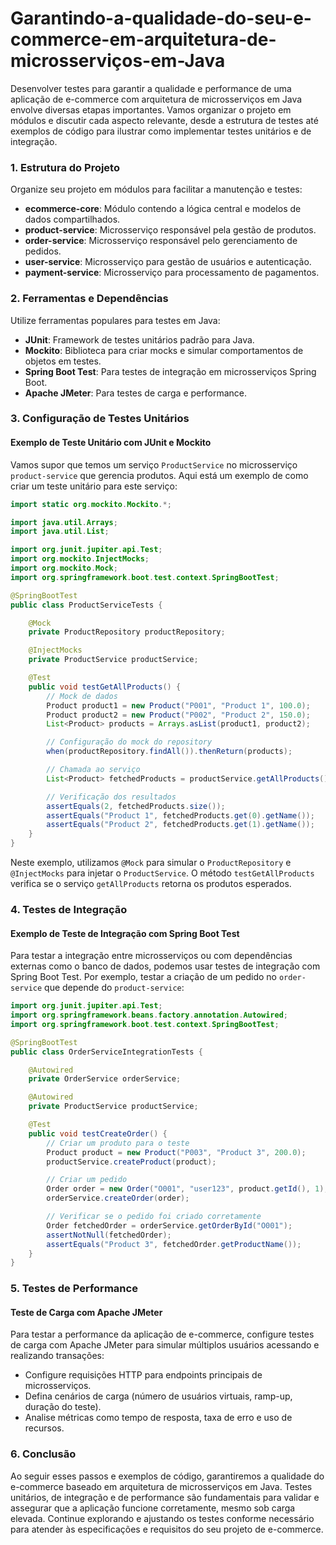 # Garantindo-a-qualidade-do-seu-e-commerce-em-arquitetura-de-microsserviços-em-Java

Desenvolver testes para garantir a qualidade e performance de uma aplicação de e-commerce com arquitetura de microsserviços em Java envolve diversas etapas importantes. Vamos organizar o projeto em módulos e discutir cada aspecto relevante, desde a estrutura de testes até exemplos de código para ilustrar como implementar testes unitários e de integração.

### 1. Estrutura do Projeto

Organize seu projeto em módulos para facilitar a manutenção e testes:

- **ecommerce-core**: Módulo contendo a lógica central e modelos de dados compartilhados.
- **product-service**: Microsserviço responsável pela gestão de produtos.
- **order-service**: Microsserviço responsável pelo gerenciamento de pedidos.
- **user-service**: Microsserviço para gestão de usuários e autenticação.
- **payment-service**: Microsserviço para processamento de pagamentos.

### 2. Ferramentas e Dependências

Utilize ferramentas populares para testes em Java:

- **JUnit**: Framework de testes unitários padrão para Java.
- **Mockito**: Biblioteca para criar mocks e simular comportamentos de objetos em testes.
- **Spring Boot Test**: Para testes de integração em microsserviços Spring Boot.
- **Apache JMeter**: Para testes de carga e performance.

### 3. Configuração de Testes Unitários

#### Exemplo de Teste Unitário com JUnit e Mockito

Vamos supor que temos um serviço `ProductService` no microsserviço `product-service` que gerencia produtos. Aqui está um exemplo de como criar um teste unitário para este serviço:

```java
import static org.mockito.Mockito.*;

import java.util.Arrays;
import java.util.List;

import org.junit.jupiter.api.Test;
import org.mockito.InjectMocks;
import org.mockito.Mock;
import org.springframework.boot.test.context.SpringBootTest;

@SpringBootTest
public class ProductServiceTests {

    @Mock
    private ProductRepository productRepository;

    @InjectMocks
    private ProductService productService;

    @Test
    public void testGetAllProducts() {
        // Mock de dados
        Product product1 = new Product("P001", "Product 1", 100.0);
        Product product2 = new Product("P002", "Product 2", 150.0);
        List<Product> products = Arrays.asList(product1, product2);

        // Configuração do mock do repository
        when(productRepository.findAll()).thenReturn(products);

        // Chamada ao serviço
        List<Product> fetchedProducts = productService.getAllProducts();

        // Verificação dos resultados
        assertEquals(2, fetchedProducts.size());
        assertEquals("Product 1", fetchedProducts.get(0).getName());
        assertEquals("Product 2", fetchedProducts.get(1).getName());
    }
}
```

Neste exemplo, utilizamos `@Mock` para simular o `ProductRepository` e `@InjectMocks` para injetar o `ProductService`. O método `testGetAllProducts` verifica se o serviço `getAllProducts` retorna os produtos esperados.

### 4. Testes de Integração

#### Exemplo de Teste de Integração com Spring Boot Test

Para testar a integração entre microsserviços ou com dependências externas como o banco de dados, podemos usar testes de integração com Spring Boot Test. Por exemplo, testar a criação de um pedido no `order-service` que depende do `product-service`:

```java
import org.junit.jupiter.api.Test;
import org.springframework.beans.factory.annotation.Autowired;
import org.springframework.boot.test.context.SpringBootTest;

@SpringBootTest
public class OrderServiceIntegrationTests {

    @Autowired
    private OrderService orderService;

    @Autowired
    private ProductService productService;

    @Test
    public void testCreateOrder() {
        // Criar um produto para o teste
        Product product = new Product("P003", "Product 3", 200.0);
        productService.createProduct(product);

        // Criar um pedido
        Order order = new Order("O001", "user123", product.getId(), 1);
        orderService.createOrder(order);

        // Verificar se o pedido foi criado corretamente
        Order fetchedOrder = orderService.getOrderById("O001");
        assertNotNull(fetchedOrder);
        assertEquals("Product 3", fetchedOrder.getProductName());
    }
}
```

### 5. Testes de Performance

#### Teste de Carga com Apache JMeter

Para testar a performance da aplicação de e-commerce, configure testes de carga com Apache JMeter para simular múltiplos usuários acessando e realizando transações:

- Configure requisições HTTP para endpoints principais de microsserviços.
- Defina cenários de carga (número de usuários virtuais, ramp-up, duração do teste).
- Analise métricas como tempo de resposta, taxa de erro e uso de recursos.

### 6. Conclusão

Ao seguir esses passos e exemplos de código, garantiremos a qualidade do e-commerce baseado em arquitetura de microsserviços em Java. Testes unitários, de integração e de performance são fundamentais para validar e assegurar que a aplicação funcione corretamente, mesmo sob carga elevada. Continue explorando e ajustando os testes conforme necessário para atender às especificações e requisitos do seu projeto de e-commerce.
